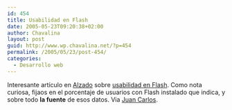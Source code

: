 ```yaml
---
id: 454
title: Usabilidad en Flash
date: 2005-05-23T09:20:38+02:00
author: Chavalina
layout: post
guid: http://www.wp.chavalina.net/?p=454
permalink: /2005/05/23/post-454/
categories:
  - Desarrollo web
---
```

Interesante artículo en <a href="http://alzado.org/" target="_blank">Alzado</a> sobre <a href="http://alzado.org/articulo.php?id_art=438" target="_blank">usabilidad en Flash</a>. Como nota curiosa, fijaos en el porcentaje de usuarios con Flash instalado que indica, y sobre todo **la fuente** de esos datos. Via <a href="http://usalo.blogspot.com/" target="_blank">Juan Carlos</a>.